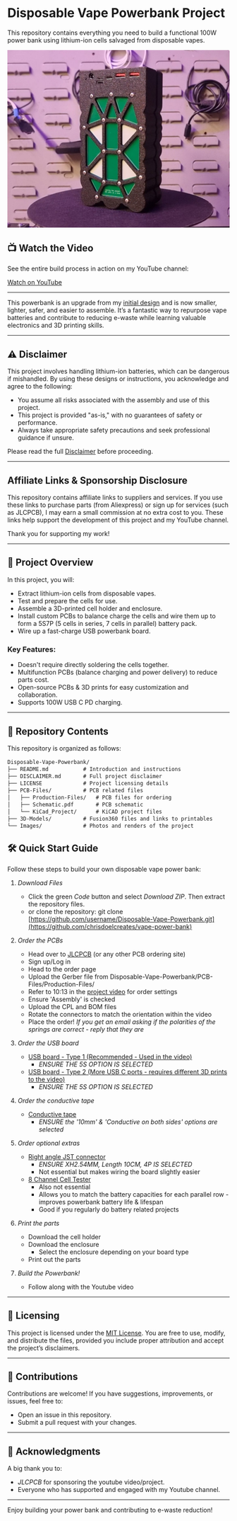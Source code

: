 # Disposable Vape Powerbank Project

This repository contains everything you need to build a functional 100W power bank using lithium-ion cells salvaged from disposable vapes.

![Finished Power Bank](Images/PowerBank.jpg)

## 📺 Watch the Video

See the entire build process in action on my YouTube channel:

[Watch on YouTube](https://youtu.be/kMiJdfgIfqI)

---

This powerbank is an upgrade from my [initial design](https://www.youtube.com/watch?v=ehp23hrrEHY) and is now smaller, lighter, safer, and easier to assemble.
It’s a fantastic way to repurpose vape batteries and contribute to reducing e-waste while learning valuable electronics and 3D printing skills.

---

## ⚠️ Disclaimer

This project involves handling lithium-ion batteries, which can be dangerous if mishandled. By using these designs or instructions, you acknowledge and agree to the following:

- You assume all risks associated with the assembly and use of this project.
- This project is provided "as-is," with no guarantees of safety or performance.
- Always take appropriate safety precautions and seek professional guidance if unsure.

Please read the full [Disclaimer](DISCLAIMER.md) before proceeding.

---

## Affiliate Links & Sponsorship Disclosure

This repository contains affiliate links to suppliers and services. If you use these links to purchase parts (from Aliexpress) or sign up for services (such as JLCPCB), I may earn a small commission at no extra cost to you. These links help support the development of this project and my YouTube channel.

Thank you for supporting my work!

---

## 🚀 Project Overview

In this project, you will:
- Extract lithium-ion cells from disposable vapes.
- Test and prepare the cells for use.
- Assemble a 3D-printed cell holder and enclosure.
- Install custom PCBs to balance charge the cells and wire them up to form a 5S7P (5 cells in series, 7 cells in parallel) battery pack.
- Wire up a fast-charge USB powerbank board.

### Key Features:
- Doesn't require directly soldering the cells together.
- Multifunction PCBs (balance charging and power delivery) to reduce parts cost.
- Open-source PCBs & 3D prints for easy customization and collaboration.
- Supports 100W USB C PD charging.
---

## 📂 Repository Contents

This repository is organized as follows:
```
Disposable-Vape-Powerbank/
├── README.md           # Introduction and instructions
├── DISCLAIMER.md       # Full project disclaimer
├── LICENSE             # Project licensing details
├── PCB-Files/          # PCB related files
│   ├── Production-Files/   # PCB files for ordering
│   ├── Schematic.pdf       # PCB schematic
│   └── KiCad_Project/      # KiCAD project files
├── 3D-Models/          # Fusion360 files and links to printables
└── Images/             # Photos and renders of the project
```
## 🛠️ Quick Start Guide

Follow these steps to build your own disposable vape power bank:

1. *Download Files*
   - Click the green *Code* button and select *Download ZIP*. Then extract the repository files.
   - or clone the repository:
     git clone [https://github.com/username/Disposable-Vape-Powerbank.git](https://github.com/chrisdoelcreates/vape-power-bank)
     
2. *Order the PCBs*
    - Head over to [JLCPCB](https://jlcpcb.com/?from=cdd) (or any other PCB ordering site)
    - Sign up/Log in
    - Head to the order page
    - Upload the Gerber file from Disposable-Vape-Powerbank/PCB-Files/Production-Files/
    - Refer to 10:13 in the [project video](https://youtu.be/h3FRk3OD1Ug) for order settings
    - Ensure 'Assembly' is checked
    - Upload the CPL and BOM files
    - Rotate the connectors to match the orientation within the video
    - Place the order!
  *If you get an email asking if the polarities of the springs are correct - reply that they are*

3. *Order the USB board*
    - [USB board - Type 1 (Recommended - Used in the video)](https://s.click.aliexpress.com/e/_oBGOqhR)
       - *ENSURE THE 5S OPTION IS SELECTED*
    - [USB board - Type 2 (More USB C ports - requires different 3D prints to the video)](https://s.click.aliexpress.com/e/_oBXyxIH)
       - *ENSURE THE 5S OPTION IS SELECTED*

4. *Order the conductive tape*
    - [Conductive tape](https://s.click.aliexpress.com/e/_olaCL05)
       - *ENSURE the '10mm' & 'Conductive on both sides' options are selected*

5. *Order optional extras*
    - [Right angle JST connector](https://s.click.aliexpress.com/e/_oEeP6lf)
      - *ENSURE XH2.54MM, Length 10CM, 4P IS SELECTED*
      - Not essential but makes wiring the board slightly easier
    - [8 Channel Cell Tester](https://s.click.aliexpress.com/e/_oEuMn9T)
      - Also not essential
      - Allows you to match the battery capacities for each parallel row - improves powerbank battery life & lifespan
      - Good if you regularly do battery related projects

6. *Print the parts*
    - Download the cell holder
    - Download the enclosure
      - Select the enclosure depending on your board type
    - Print out the parts

7. *Build the Powerbank!*
     - Follow along with the Youtube video

---

## 🧾 Licensing

This project is licensed under the [MIT License](LICENSE). You are free to use, modify, and distribute the files, provided you include proper attribution and accept the project’s disclaimers.

---

## 🤝 Contributions

Contributions are welcome! If you have suggestions, improvements, or issues, feel free to:
- Open an issue in this repository.
- Submit a pull request with your changes.

---

## 🌟 Acknowledgments

A big thank you to:
- *JLCPCB* for sponsoring the youtube video/project.
- Everyone who has supported and engaged with my Youtube channel.

---

Enjoy building your power bank and contributing to e-waste reduction!
